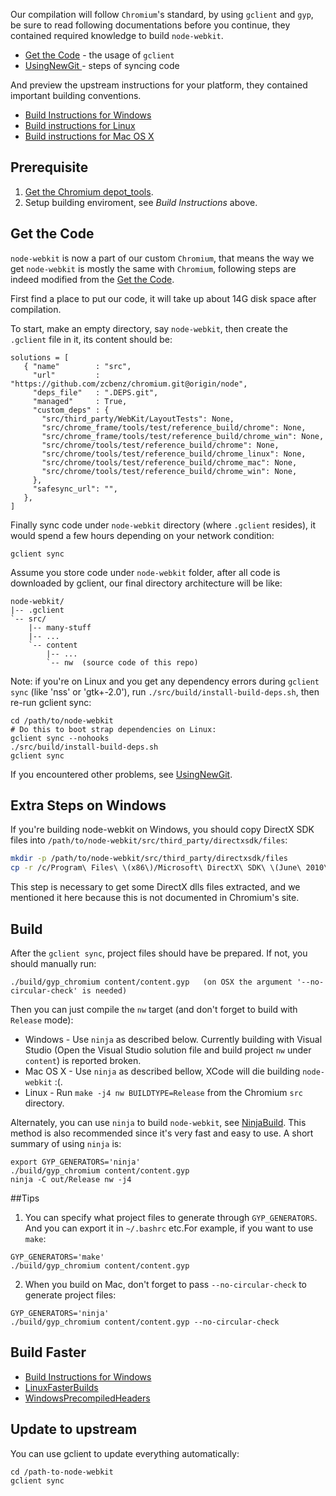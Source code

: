 Our compilation will follow `Chromium`'s standard, by using `gclient` and `gyp`, be sure to read following documentations before you continue, they contained required knowledge to build `node-webkit`.

* [Get the Code](http://www.chromium.org/developers/how-tos/get-the-code) - the usage of `gclient`
* [UsingNewGit ](http://code.google.com/p/chromium/wiki/UsingNewGit) - steps of syncing code 

And preview the upstream instructions for your platform, they contained important building conventions.

* [Build Instructions for Windows](http://www.chromium.org/developers/how-tos/build-instructions-windows)
* [Build instructions for Linux](http://code.google.com/p/chromium/wiki/LinuxBuildInstructions)
* [Build instructions for Mac OS X](http://code.google.com/p/chromium/wiki/MacBuildInstructions)

## Prerequisite

1. [Get the Chromium depot_tools](http://www.chromium.org/developers/how-tos/install-depot-tools).
2. Setup building enviroment, see *Build Instructions* above.

## Get the Code

`node-webkit` is now a part of our custom `Chromium`, that means the way we get `node-webkit` is mostly the same with `Chromium`, following steps are indeed modified from the [Get the Code](http://www.chromium.org/developers/how-tos/get-the-code).

First find a place to put our code, it will take up about 14G disk space after compilation.

To start, make an empty directory, say `node-webkit`, then create the `.gclient` file in it, its content should be:

    solutions = [
       { "name"        : "src",
         "url"         : "https://github.com/zcbenz/chromium.git@origin/node",
         "deps_file"   : ".DEPS.git",
         "managed"     : True,
         "custom_deps" : {
           "src/third_party/WebKit/LayoutTests": None,
           "src/chrome_frame/tools/test/reference_build/chrome": None,
           "src/chrome_frame/tools/test/reference_build/chrome_win": None,
           "src/chrome/tools/test/reference_build/chrome": None,
           "src/chrome/tools/test/reference_build/chrome_linux": None,
           "src/chrome/tools/test/reference_build/chrome_mac": None,
           "src/chrome/tools/test/reference_build/chrome_win": None,
         },
         "safesync_url": "",
       },
    ]

Finally sync code under `node-webkit` directory (where `.gclient` resides), it would spend a few hours depending on your network condition:

    gclient sync

Assume you store code under `node-webkit` folder, after all code is downloaded by gclient, our final directory architecture will be like:

    node-webkit/
    |-- .gclient
    `-- src/
        |-- many-stuff
        |-- ...
        `-- content
            |-- ...
            `-- nw  (source code of this repo)

Note: if you're on Linux and you get any dependency errors during `gclient sync` (like 'nss' or 'gtk+-2.0'), run `./src/build/install-build-deps.sh`, then re-run gclient sync:

    cd /path/to/node-webkit
    # Do this to boot strap dependencies on Linux:
    gclient sync --nohooks
    ./src/build/install-build-deps.sh
    gclient sync

If you encountered other problems, see [UsingNewGit](http://code.google.com/p/chromium/wiki/UsingNewGit).

## Extra Steps on Windows

If you're building node-webkit on Windows, you should copy DirectX SDK files into `/path/to/node-webkit/src/third_party/directxsdk/files`:

```bash
mkdir -p /path/to/node-webkit/src/third_party/directxsdk/files
cp -r /c/Program\ Files\ \(x86\)/Microsoft\ DirectX\ SDK\ \(June\ 2010\)/* /path/to/node-webkit/src/third_party/directxsdk/files/
```

This step is necessary to get some DirectX dlls files extracted, and we mentioned it here because this is not documented in Chromium's site.

## Build

After the `gclient sync`, project files should have be prepared. If not, you should manually run:

    ./build/gyp_chromium content/content.gyp   (on OSX the argument '--no-circular-check' is needed)

Then you can just compile the `nw` target (and don't forget to build with `Release` mode):

* Windows - Use `ninja` as described below. Currently building with Visual Studio (Open the Visual Studio solution file and build project `nw` under `content`) is reported broken.
* Mac OS X - Use `ninja` as described bellow, XCode will die building `node-webkit` :(. 
* Linux - Run `make -j4 nw BUILDTYPE=Release` from the Chromium `src` directory. 

Alternately, you can use `ninja` to build `node-webkit`, see [NinjaBuild](http://code.google.com/p/chromium/wiki/NinjaBuild). This method is also recommended since it's very fast and easy to use. A short summary of using `ninja` is:

````
export GYP_GENERATORS='ninja'
./build/gyp_chromium content/content.gyp
ninja -C out/Release nw -j4
````

##Tips
1. You can specify what project files to generate through `GYP_GENERATORS`. And you can export it in `~/.bashrc` etc.For example, if you want to use `make`:
````
GYP_GENERATORS='make'
./build/gyp_chromium content/content.gyp
````

2. When you build on Mac, don't forget to pass `--no-circular-check` to generate project files:
````
GYP_GENERATORS='ninja'
./build/gyp_chromium content/content.gyp --no-circular-check
````

## Build Faster

* [Build Instructions for Windows](http://www.chromium.org/developers/how-tos/build-instructions-windows#TOC-Accelerating-the-build)
* [LinuxFasterBuilds](http://code.google.com/p/chromium/wiki/LinuxFasterBuilds)
* [WindowsPrecompiledHeaders](http://code.google.com/p/chromium/wiki/WindowsPrecompiledHeaders)

## Update to upstream

You can use gclient to update everything automatically:

````
cd /path-to-node-webkit
gclient sync
````